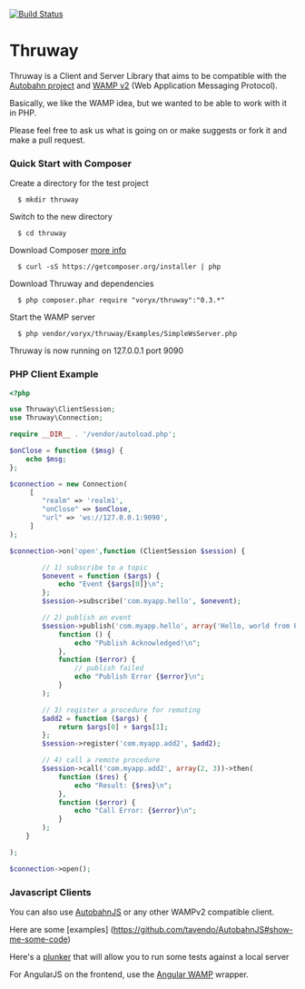 [![Build Status](https://travis-ci.org/voryx/Thruway.svg?branch=master)](https://travis-ci.org/voryx/Thruway)

Thruway
===========

Thruway is a Client and Server Library that aims to be compatible with the [Autobahn project](http://autobahn.ws/) 
and [WAMP v2](http://wamp.ws/)  (Web Application Messaging Protocol).

Basically, we like the WAMP idea, but we wanted to be able to work with it in PHP.


Please feel free to ask us what is going on or make suggests or fork it and make a pull request.


### Quick Start with Composer

Create a directory for the test project

      $ mkdir thruway

Switch to the new directory

      $ cd thruway

Download Composer [more info](https://getcomposer.org/doc/00-intro.md#downloading-the-composer-executable)

      $ curl -sS https://getcomposer.org/installer | php
      
Download Thruway and dependencies

      $ php composer.phar require "voryx/thruway":"0.3.*"

Start the WAMP server

      $ php vendor/voryx/thruway/Examples/SimpleWsServer.php
    
Thruway is now running on 127.0.0.1 port 9090 

### PHP Client Example

```php
<?php

use Thruway\ClientSession;
use Thruway\Connection;

require __DIR__ . '/vendor/autoload.php';

$onClose = function ($msg) {
    echo $msg;
};

$connection = new Connection(
     [
        "realm" => 'realm1',
        "onClose" => $onClose,
        "url" => 'ws://127.0.0.1:9090',
     ]
);

$connection->on('open',function (ClientSession $session) {

        // 1) subscribe to a topic
        $onevent = function ($args) {
            echo "Event {$args[0]}\n";
        };
        $session->subscribe('com.myapp.hello', $onevent);

        // 2) publish an event
        $session->publish('com.myapp.hello', array('Hello, world from PHP!!!'), [], ["acknowledge" => true])->then(
            function () {
                echo "Publish Acknowledged!\n";
            },
            function ($error) {
                // publish failed
                echo "Publish Error {$error}\n";
            }
        );

        // 3) register a procedure for remoting
        $add2 = function ($args) {
            return $args[0] + $args[1];
        };
        $session->register('com.myapp.add2', $add2);

        // 4) call a remote procedure
        $session->call('com.myapp.add2', array(2, 3))->then(
            function ($res) {
                echo "Result: {$res}\n";
            },
            function ($error) {
                echo "Call Error: {$error}\n";
            }
        );
    }

);

$connection->open();
```

### Javascript Clients

You can also use [AutobahnJS](https://github.com/tavendo/AutobahnJS) or any other WAMPv2 compatible client.

Here are some [examples] (https://github.com/tavendo/AutobahnJS#show-me-some-code)

Here's a [plunker](http://plnkr.co/edit/8vcBDUzIhp48JtuTGIaj?p=info) that will allow you to run some tests against a local server 

For AngularJS on the frontend, use the [Angular WAMP](https://github.com/voryx/angular-wamp) wrapper.


